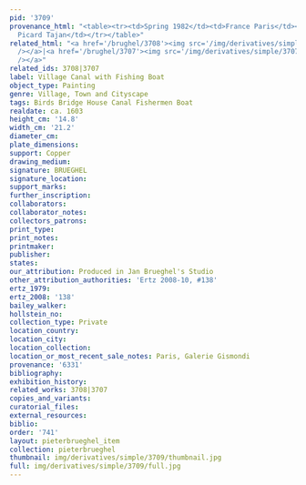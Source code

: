 ```yaml
---
pid: '3709'
provenance_html: "<table><tr><td>Spring 1982</td><td>France Paris</td><td>Sale Ader
  Picard Tajan</td></tr></table>"
related_html: "<a href='/brughel/3708'><img src='/img/derivatives/simple/3708/thumbnail.jpg'
  /></a>|<a href='/brughel/3707'><img src='/img/derivatives/simple/3707/thumbnail.jpg'
  /></a>"
related_ids: 3708|3707
label: Village Canal with Fishing Boat
object_type: Painting
genre: Village, Town and Cityscape
tags: Birds Bridge House Canal Fishermen Boat
realdate: ca. 1603
height_cm: '14.8'
width_cm: '21.2'
diameter_cm: 
plate_dimensions: 
support: Copper
drawing_medium: 
signature: BRUEGHEL
signature_location: 
support_marks: 
further_inscription: 
collaborators: 
collaborator_notes: 
collectors_patrons: 
print_type: 
print_notes: 
printmaker: 
publisher: 
states: 
our_attribution: Produced in Jan Brueghel's Studio
other_attribution_authorities: 'Ertz 2008-10, #138'
ertz_1979: 
ertz_2008: '138'
bailey_walker: 
hollstein_no: 
collection_type: Private
location_country: 
location_city: 
location_collection: 
location_or_most_recent_sale_notes: Paris, Galerie Gismondi
provenance: '6331'
bibliography: 
exhibition_history: 
related_works: 3708|3707
copies_and_variants: 
curatorial_files: 
external_resources: 
biblio: 
order: '741'
layout: pieterbrueghel_item
collection: pieterbrueghel
thumbnail: img/derivatives/simple/3709/thumbnail.jpg
full: img/derivatives/simple/3709/full.jpg
---
```

